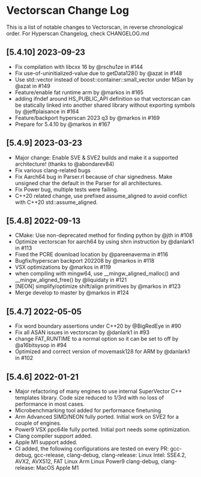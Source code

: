 # Vectorscan Change Log

This is a list of notable changes to Vectorscan, in reverse chronological order. For Hyperscan Changelog, check CHANGELOG.md

## [5.4.10] 2023-09-23
- Fix compilation with libcxx 16 by @rschu1ze in #144
- Fix use-of-uninitialized-value due to getData128() by @azat in #148
- Use std::vector instead of boost::container::small_vector under MSan by @azat in #149
- Feature/enable fat runtime arm by @markos in #165
- adding ifndef around HS_PUBLIC_API definition so that vectorscan can be statically linked into another shared library without exporting symbols by @jeffplaisance in #164
- Feature/backport hyperscan 2023 q3 by @markos in #169
- Prepare for 5.4.10 by @markos in #167

## [5.4.9] 2023-03-23
- Major change: Enable SVE & SVE2 builds and make it a supported architecture! (thanks to @abondarev84)
- Fix various clang-related bugs
- Fix Aarch64 bug in Parser.rl because of char signedness. Make unsigned char the default in the Parser for all architectures.
- Fix Power bug, multiple tests were failing.
- C++20 related change, use prefixed assume_aligned to avoid conflict with C++20 std::assume_aligned.

## [5.4.8] 2022-09-13
- CMake: Use non-deprecated method for finding python by @jth in #108
- Optimize vectorscan for aarch64 by using shrn instruction by @danlark1 in #113
- Fixed the PCRE download location by @pareenaverma in #116
- Bugfix/hyperscan backport 202208 by @markos in #118
- VSX optimizations by @markos in #119
- when compiling with mingw64, use __mingw_aligned_malloc() and __mingw_aligned_free() by @liquidaty in #121
- [NEON] simplify/optimize shift/align primitives by @markos in #123
- Merge develop to master by @markos in #124

## [5.4.7] 2022-05-05
- Fix word boundary assertions under C++20 by @BigRedEye in #90
- Fix all ASAN issues in vectorscan by @danlark1 in #93
- change FAT_RUNTIME to a normal option so it can be set to off by @a16bitsysop in #94
- Optimized and correct version of movemask128 for ARM by @danlark1 in #102

## [5.4.6] 2022-01-21
- Major refactoring of many engines to use internal SuperVector C++ templates library. Code size reduced to 1/3rd with no loss of performance in most cases.
- Microbenchmarking tool added for performance finetuning
- Arm Advanced SIMD/NEON fully ported. Initial work on SVE2 for a couple of engines.
- Power9 VSX ppc64le fully ported. Initial port needs some optimization.
- Clang compiler support added.
- Apple M1 support added.
- CI added, the following configurations are tested on every PR:
  gcc-debug, gcc-release, clang-debug, clang-release:
  Linux Intel: SSE4.2, AVX2, AVX512, FAT
  Linux Arm
  Linux Power9
  clang-debug, clang-release:
  MacOS Apple M1
